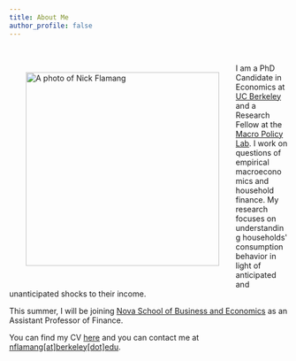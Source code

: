 ```yaml
---
title: About Me
author_profile: false
---
```


<br />
<img align="left" width="350" style="vertical-align:left;margin:30px 30px" src="{{ site.url }}/images/nick_website.jpg" alt="A photo of Nick Flamang">

I am a PhD Candidate in Economics at [UC Berkeley](https://www.econ.berkeley.edu/) and a Research Fellow at the [Macro Policy Lab](https://www.macropolicylab.org/). I work on questions of empirical macroeconomics and household finance. My research focuses on understanding households' consumption behavior in light of anticipated and unanticipated shocks to their income. 

This summer, I will be joining [Nova School of Business and Economics](https://www.novasbe.unl.pt/en/finance) as an Assistant Professor of Finance.

You can find my CV [here](https://nickflamang.github.io/files/CV_Niklas_Flamang.pdf) and you can contact me at [nflamang[at]berkeley[dot]edu](mailto:nflamang@berkeley.edu).
